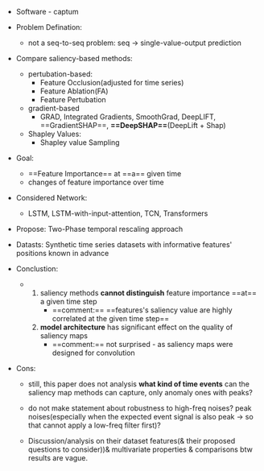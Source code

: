 

-   Software - captum
-   Problem Defination:
    -   not a seq-to-seq problem: seq -> single-value-output prediction
-   Compare saliency-based methods: 
    -   pertubation-based: 
        -   Feature Occlusion(adjusted for time series)
        -   Feature Ablation(FA)
        -   Feature Pertubation
    -   gradient-based
        -   GRAD, Integrated Gradients, SmoothGrad, DeepLIFT, ==GradientSHAP==, **==DeepSHAP==**(DeepLift + Shap)
    -   Shapley Values:
        -   Shapley value Sampling
-   Goal: 
    -   ==Feature Importance== at ==a== given time
    -   changes of feature importance over time
-   Considered Network:
    -    LSTM, LSTM-with-input-attention, TCN, Transformers
-   Propose: Two-Phase temporal rescaling approach 

-   Datasts: Synthetic time series datasets with informative features' positions known in advance
-   Conclustion:
    -   1.   saliency methods **cannot distinguish** feature importance ==at== a given time step
             -   ==comment:== ==features's saliency value are highly correlated at the given time step==
        2.   **model architecture** has significant effect on the quality of saliency maps
             -   ==comment:== not surprised - as saliency maps were designed for convolution 

-   Cons:

    -   still, this paper does not analysis **what kind of time events** can the saliency map methods can capture, only anomaly ones with peaks?

    -   do not make statement about robustness to high-freq noises? peak noises(especially when the expected event signal is also peak -> so that cannot apply a low-freq filter first)?
    -   Discussion/analysis on their dataset features(& their proposed questions to consider))& multivariate properties & comparisons btw results are vague.